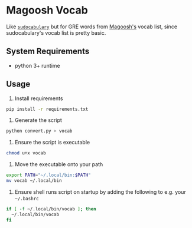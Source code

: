 # Magoosh Vocab

Like [`sudocabulary`](https://github.com/badarsh2/Sudocabulary) but for GRE words from [Magoosh's](https://gre.magoosh.com/) vocab list, since sudocabulary's vocab list is pretty basic.


## System Requirements

- python 3+ runtime


## Usage

1. Install requirements

  ```sh
  pip install -r requirements.txt
  ```

1. Generate the script

  ```sh
  python convert.py > vocab
  ```

1. Ensure the script is executable

  ```sh
  chmod u+x vocab
  ```

1. Move the executable onto your path

  ```sh
  export PATH="~/.local/bin:$PATH"
  mv vocab ~/.local/bin
  ```

1. Ensure shell runs script on startup by adding the following to e.g. your `~/.bashrc`

  ```sh
  if [ -f ~/.local/bin/vocab ]; then
    ~/.local/bin/vocab
  fi
  ```
